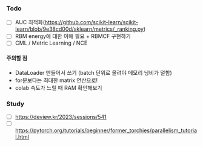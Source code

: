 ### Todo

- [ ] AUC 최적화(https://github.com/scikit-learn/scikit-learn/blob/9e38cd00d/sklearn/metrics/_ranking.py)
- [ ] RBM energy에 대한 이해 필요 + RBMCF 구현하기
- [ ] CML / Metric Learning / NCE

#### 주의할 점
 + DataLoader 만들어서 쓰기 (batch 단위로 올려야 메모리 낭비가 덜함)
 + for문보다는 최대한 matrix 연산으로!
 + colab 속도가 느릴 때 RAM 확인해보기
   
### Study
- [ ] https://deview.kr/2023/sessions/541
- [ ] https://pytorch.org/tutorials/beginner/former_torchies/parallelism_tutorial.html
